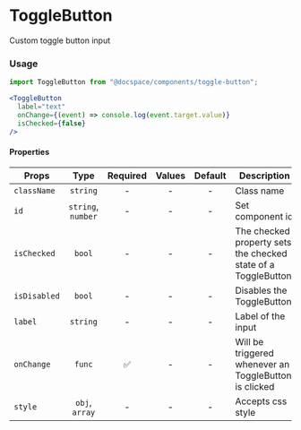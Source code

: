 # ToggleButton

Custom toggle button input

### Usage

```js
import ToggleButton from "@docspace/components/toggle-button";
```

```jsx
<ToggleButton
  label="text"
  onChange={(event) => console.log(event.target.value)}
  isChecked={false}
/>
```

#### Properties

| Props        |        Type        | Required | Values | Default | Description                                                    |
| ------------ | :----------------: | :------: | :----: | :-----: | -------------------------------------------------------------- |
| `className`  |      `string`      |    -     |   -    |    -    | Class name                                                     |
| `id`         | `string`, `number` |    -     |   -    |    -    | Set component id                                               |
| `isChecked`  |       `bool`       |    -     |   -    |    -    | The checked property sets the checked state of a ToggleButton. |
| `isDisabled` |       `bool`       |    -     |   -    |    -    | Disables the ToggleButton                                      |
| `label`      |      `string`      |    -     |   -    |    -    | Label of the input                                             |
| `onChange`   |       `func`       |    ✅    |   -    |    -    | Will be triggered whenever an ToggleButton is clicked          |
| `style`      |   `obj`, `array`   |    -     |   -    |    -    | Accepts css style                                              |
